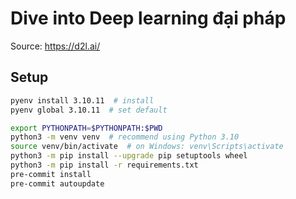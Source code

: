 # Dive into Deep learning đại pháp

Source: https://d2l.ai/

## Setup

```bash
pyenv install 3.10.11  # install
pyenv global 3.10.11  # set default
```

```bash
export PYTHONPATH=$PYTHONPATH:$PWD
python3 -m venv venv  # recommend using Python 3.10
source venv/bin/activate  # on Windows: venv\Scripts\activate
python3 -m pip install --upgrade pip setuptools wheel
python3 -m pip install -r requirements.txt
pre-commit install
pre-commit autoupdate
```